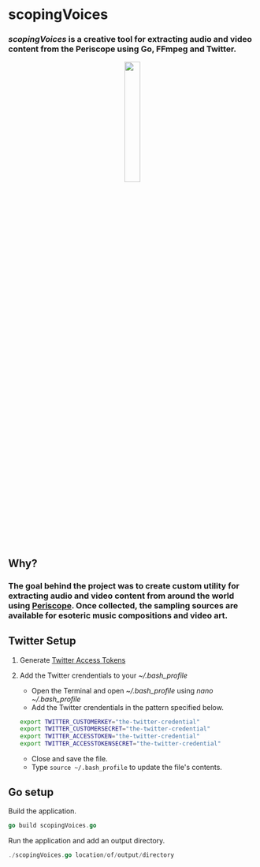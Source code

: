 # scopingVoices
### *scopingVoices* is a creative tool for extracting audio and video content from the Periscope using Go, FFmpeg and Twitter. 

<p align="center">
  <img width="25%" height="25%" src="https://storage.googleapis.com/gopherizeme.appspot.com/gophers/023d0f8dfc16d75c30b7409a8bd9883a0fd678b7.png"/>
</p>

## Why? 
### The goal behind the project was to create custom utility for extracting audio and video content from around the world using [Periscope](https://www.pscp.tv). Once collected, the sampling sources are available for esoteric music compositions and video art.


## Twitter Setup
1. Generate [Twitter Access Tokens](https://developer.twitter.com/en/docs/basics/authentication/guides/access-tokens.html)

2. Add the Twitter crendentials to your *~/.bash_profile* 
	- Open the Terminal and open *~/.bash_profile* using *nano ~/.bash_profile*
	- Add the Twitter crendentials in the pattern specified below.

	``` bash
	export TWITTER_CUSTOMERKEY="the-twitter-credential"
	export TWITTER_CUSTOMERSECRET="the-twitter-credential"
	export TWITTER_ACCESSTOKEN="the-twitter-credential"
	export TWITTER_ACCESSTOKENSECRET="the-twitter-credential"
	```

	- Close and save the file.
	- Type ```source ~/.bash_profile``` to update the file's contents.

## Go setup
Build the application.
``` go
go build scopingVoices.go
```

Run the application and add an output directory.
```go
./scopingVoices.go location/of/output/directory
```
